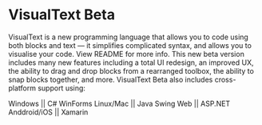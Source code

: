 # VisualText Beta
VisualText is a new programming language that allows you to code using both blocks and text — it simplifies complicated syntax, and allows you to visualise your code. View README for more info. This new beta version includes many new features including a total UI redesign, an improved UX, the ability to drag and drop blocks from a rearranged toolbox, the ability to snap blocks together, and more. VisualText Beta also includes cross-platform support using:

Windows      || C# WinForms
Linux/Mac    || Java Swing
Web          || ASP.NET
Anddroid/iOS || Xamarin
